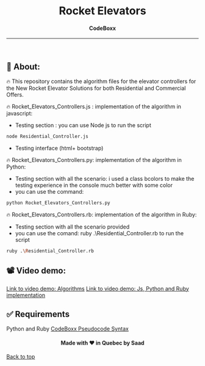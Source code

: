 &#xa0;

  <!-- Saad Eddine FEKI -->
</div>

<h1 align="center">  Rocket Elevators</h1>

<!-- Status -->

<h4 align="center">
  CodeBoxx
</h4>

<hr>
<br>

## :dart: About:

🔥 This repository contains the algorithm files for the elevator controllers for the New Rocket Elevator Solutions for both Residential and Commercial Offers.

🔥 Rocket_Elevators_Controllers.js : implementation of the algorithm in javascript:

- Testing section : you can use Node js to run the script

```sh
node Residential_Controller.js
```

- Testing interface (html+ bootstrap)

🔥 Rocket_Elevators_Controllers.py: implementation of the algorithm in Python:

- Testing section with all the scenario: i used a class bcolors to make the testing experience in the console much better with some color
- you can use the command:

```sh
python Rocket_Elevators_Controllers.py
```

🔥 Rocket_Elevators_Controllers.rb: implementation of the algorithm in Ruby:

- Testing section with all the scenario provided
- you can use the comand: ruby .\Residential_Controller.rb to run the script

```sh
ruby .\Residential_Controller.rb
```

## 📽️ Video demo:

<a href="https://youtu.be/OQV_e5cA7wc" target="_blank"> Link to video demo: Algorithms</a>
<a href="https://youtu.be/OQV_e5cA7wc" target="_blank"> Link to video demo: Js, Python and Ruby implementation</a>

## :white_check_mark: Requirements

Python and Ruby
<a href="https://marketplace.visualstudio.com/items?itemName=CodeBoxx.pseudo-algo" target="_blank">CodeBoxx Pseudocode Syntax</a>

 <h4 align="center">
 Made with ❤️ in Quebec by Saad
</h4>
<a href="#top">Back to top</a>
